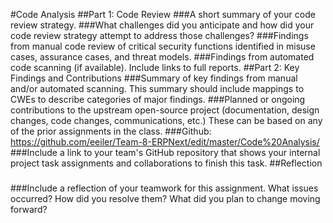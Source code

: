 #Code Analysis
##Part 1: Code Review
###A short summary of your code review strategy.
###What challenges did you anticipate and how did your code review strategy attempt to address those challenges?
###Findings from manual code review of critical security functions identified in misuse cases, assurance cases, and threat models.
###Findings from automated code scanning (if available). Include links to full reports.
##Part 2: Key Findings and Contributions
###Summary of key findings from manual and/or automated scanning. This summary should include mappings to CWEs to describe categories of major findings.
###Planned or ongoing contributions to the upstream open-source project (documentation, design changes, code changes, communications, etc.) These can be based on any of the prior assignments in the class.
###Github: https://github.com/eeiler/Team-8-ERPNext/edit/master/Code%20Analysis/
###Include a link to your team's GitHub repository that shows your internal project task assignments and collaborations to finish this task. 
##Reflection
###
###Include a reflection of your teamwork for this assignment. What issues occurred? How did you resolve them? What did you plan to change moving forward?

